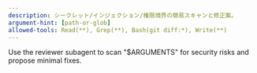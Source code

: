 ```yaml
---
description: シークレット/インジェクション/権限境界の簡易スキャンと修正案。
argument-hint: [path-or-glob]
allowed-tools: Read(**), Grep(**), Bash(git diff:*), Write(**)
---
```

Use the reviewer subagent to scan "$ARGUMENTS" for security risks and propose minimal fixes.